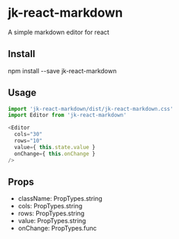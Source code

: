 # jk-react-markdown
A simple markdown editor for react

## Install

npm install --save jk-react-markdown

## Usage

```js
import 'jk-react-markdown/dist/jk-react-markdown.css'
import Editor from 'jk-react-markdown'

<Editor
  cols="30"
  rows="10"
  value={ this.state.value }
  onChange={ this.onChange }
/>
```

## Props

* className: PropTypes.string
* cols: PropTypes.string
* rows: PropTypes.string
* value: PropTypes.string
* onChange: PropTypes.func
